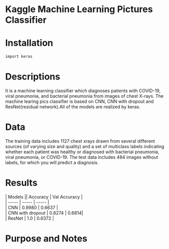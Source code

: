 # Kaggle Machine Learning Pictures Classifier

# Installation 

```bash
import keras
```

# Descriptions
It is a machine learning classifier which diagnoses patients with COVID-19, viral pneumonia, and bacterial pneumonia from images of chest X-rays.
The machine learing pics classifier is based on CNN, CNN with dropout and ResNet(residual network).All of the models are realized by keras.

# Data
The training data includes 1127 chest xrays drawn from several different sources (of varying size and quality) and a set of multiclass labels indicating whether each patient was healthy or diagnosed with bacterial pneumonia, viral pneumonia, or COVID-19. The test data includes 484 images without labels, for which you will predict a diagnosis.

# Results
| Models || Accuracy | Val Accuracy |  
| ----- | ----- | ----- |    
| CNN | 0.9980 | 0.6637 |  
| CNN with dropout | 0.8274 | 0.6814|  
| ResNet | 1.0 | 0.6372 | 

# Purpose and Notes
